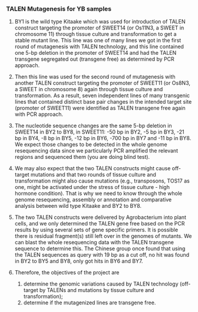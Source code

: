 ### TALEN Mutagenesis for YB samples
1.  BY1 is the wild type Kitaake which was used for introduction of TALEN construct targeting the promoter of SWEET14 (or Os11N3, a SWEET in chromosome 11) through tissue culture and transformation to get a stable mutant line. This line was one of many lines we got in the first round of mutagenesis with TALEN technology, and this line contained one 5-bp deletion in the promoter of SWEET14 and had the TALEN transgene segregated out (transgene free) as determined by PCR approach. 

2.  Then this line was used for the second round of mutagenesis with another TALEN construct targeting the promoter of SWEET11 (or Os8N3, a SWEET in chromosome 8) again through tissue culture and transformation. As a result, seven independent lines of many transgenic lines that contained distinct base pair changes in the intended target site (promoter of SWEET11) were identified as TALEN transgene free again with PCR approach. 

3.  The nucleotide sequence changes are the same 5-bp deletion in SWEET14 in BY2 to BY8, in SWEET11: -50 bp in BY2, -5 bp in BY3, -21 bp in BY4, -8 bp in BY5, -12 bp in BY6, -700 bp in BY7 and -11 bp in BY8.  We expect those changes to be detected in the whole genome resequencing data since we particularly PCR amplified the relevant regions and sequenced them (you are doing blind test).

4.  We may also expect that the two TALEN constructs might cause off-target mutations and that two rounds of tissue culture and transformation might also cause mutations (e.g., transposons, TOS17 as one, might be activated under the stress of tissue culture - high hormone condition). That is why we need to know through the whole genome resequencing, assembly or annotation and comparative analysis between wild type Kitaake and BY2 to BY8.

5. The two TALEN constructs were delivered by Agrobacterium into plant cells, and we only determined the TALEN gene free based on the PCR results by using several sets of gene specific primers. It is possible there is residual fragment(s) still left over in the genomes of mutants. We can blast the whole resequencing data with the TALEN transgene sequence to determine this. The Chinese group once found that using the TALEN sequences as query with 19 bp as a cut off, no hit was found in BY2 to BY5 and BY8, only got hits in BY6 and BY7. 

6. Therefore, the objectives of the project are
    1. determine the genomic variations caused by TALEN technology (off-target by TALENs and mutations by tissue culture and transformation);
    2. determine if the mutagenized lines are transgene free.
  
